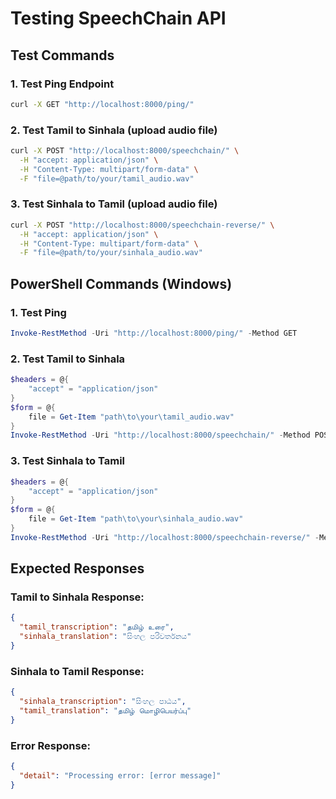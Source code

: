 # Testing SpeechChain API

## Test Commands

### 1. Test Ping Endpoint
```bash
curl -X GET "http://localhost:8000/ping/"
```

### 2. Test Tamil to Sinhala (upload audio file)
```bash
curl -X POST "http://localhost:8000/speechchain/" \
  -H "accept: application/json" \
  -H "Content-Type: multipart/form-data" \
  -F "file=@path/to/your/tamil_audio.wav"
```

### 3. Test Sinhala to Tamil (upload audio file)
```bash
curl -X POST "http://localhost:8000/speechchain-reverse/" \
  -H "accept: application/json" \
  -H "Content-Type: multipart/form-data" \
  -F "file=@path/to/your/sinhala_audio.wav"
```

## PowerShell Commands (Windows)

### 1. Test Ping
```powershell
Invoke-RestMethod -Uri "http://localhost:8000/ping/" -Method GET
```

### 2. Test Tamil to Sinhala
```powershell
$headers = @{
    "accept" = "application/json"
}
$form = @{
    file = Get-Item "path\to\your\tamil_audio.wav"
}
Invoke-RestMethod -Uri "http://localhost:8000/speechchain/" -Method POST -Headers $headers -Form $form
```

### 3. Test Sinhala to Tamil
```powershell
$headers = @{
    "accept" = "application/json"
}
$form = @{
    file = Get-Item "path\to\your\sinhala_audio.wav"
}
Invoke-RestMethod -Uri "http://localhost:8000/speechchain-reverse/" -Method POST -Headers $headers -Form $form
```

## Expected Responses

### Tamil to Sinhala Response:
```json
{
  "tamil_transcription": "தமிழ் உரை",
  "sinhala_translation": "සිංහල පරිවර්තනය"
}
```

### Sinhala to Tamil Response:
```json
{
  "sinhala_transcription": "සිංහල පාඨය",
  "tamil_translation": "தமிழ் மொழிபெயர்ப்பு"
}
```

### Error Response:
```json
{
  "detail": "Processing error: [error message]"
}
```

